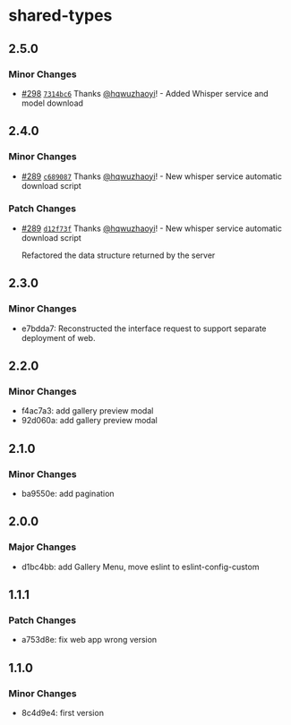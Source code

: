 # shared-types

## 2.5.0

### Minor Changes

- [#298](https://github.com/hqwuzhaoyi/gpt-subtitle/pull/298) [`7314bc6`](https://github.com/hqwuzhaoyi/gpt-subtitle/commit/7314bc678802b11f80b2d1eed8124112138a21ef) Thanks [@hqwuzhaoyi](https://github.com/hqwuzhaoyi)! - Added Whisper service and model download

## 2.4.0

### Minor Changes

- [#289](https://github.com/hqwuzhaoyi/gpt-subtitle/pull/289) [`c689087`](https://github.com/hqwuzhaoyi/gpt-subtitle/commit/c68908773728f849f080f90331ac23930e847b62) Thanks [@hqwuzhaoyi](https://github.com/hqwuzhaoyi)! - New whisper service automatic download script

### Patch Changes

- [#289](https://github.com/hqwuzhaoyi/gpt-subtitle/pull/289) [`d12f73f`](https://github.com/hqwuzhaoyi/gpt-subtitle/commit/d12f73f97e2115a7c636a40f997efe1e3f617383) Thanks [@hqwuzhaoyi](https://github.com/hqwuzhaoyi)! - New whisper service automatic download script

  Refactored the data structure returned by the server

## 2.3.0

### Minor Changes

- e7bdda7: Reconstructed the interface request to support separate deployment of web.

## 2.2.0

### Minor Changes

- f4ac7a3: add gallery preview modal
- 92d060a: add gallery preview modal

## 2.1.0

### Minor Changes

- ba9550e: add pagination

## 2.0.0

### Major Changes

- d1bc4bb: add Gallery Menu, move eslint to eslint-config-custom

## 1.1.1

### Patch Changes

- a753d8e: fix web app wrong version

## 1.1.0

### Minor Changes

- 8c4d9e4: first version
